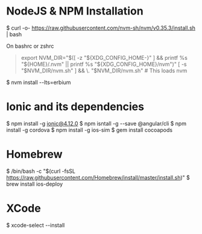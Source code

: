 # NodeJS & NPM Installation
$ curl -o- https://raw.githubusercontent.com/nvm-sh/nvm/v0.35.3/install.sh | bash

On bashrc or zshrc
> export NVM_DIR="$([ -z "${XDG_CONFIG_HOME-}" ] && printf %s "${HOME}/.nvm" || printf %s "${XDG_CONFIG_HOME}/nvm")"
> [ -s "$NVM_DIR/nvm.sh" ] && \. "$NVM_DIR/nvm.sh" # This loads nvm


$ nvm install --lts=erbium


# Ionic and its dependencies
$ npm install -g ionic@4.12.0
$ npm isntall -g --save @angular/cli
$ npm install -g cordova
$ npm install -g ios-sim
$ gem install cocoapods

# Homebrew
$ /bin/bash -c "$(curl -fsSL https://raw.githubusercontent.com/Homebrew/install/master/install.sh)"
$ brew install ios-deploy


# XCode
$ xcode-select --install
```Go to Xcode » Preferences » Accounts, and add account
